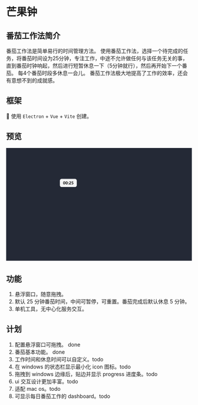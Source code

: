 # 芒果钟

## 番茄工作法简介

番茄工作法是简单易行的时间管理方法。 使用番茄工作法，选择一个待完成的任务，将番茄时间设为25分钟，专注工作，中途不允许做任何与该任务无关的事，直到番茄时钟响起，然后进行短暂休息一下（5分钟就行），然后再开始下一个番茄。 每4个番茄时段多休息一会儿。 番茄工作法极大地提高了工作的效率，还会有意想不到的成就感。

## 框架

🥳 使用 `Electron` + `Vue` + `Vite` 创建。

## 预览

![芒果番茄钟预览图](./assets/show-demo.gif)

## 功能

1. 悬浮窗口，随意拖拽。
2. 默认 25 分钟番茄时间，中间可暂停，可重置。番茄完成后默认休息 5 分钟。
3. 单机工具，无中心化服务交互。

## 计划

1. 配置悬浮窗口可拖拽。 done
2. 番茄基本功能。 done
3. 工作时间和休息时间可以自定义。todo
4. 在 windows 的状态栏显示最小化 icon 图标。todo 
5. 拖拽到 windows 边缘后，贴边并显示 progress 进度条。todo
6. ui 交互设计更加丰富。todo
7. 适配 mac os。todo
8. 可显示每日番茄工作的 dashboard。todo
